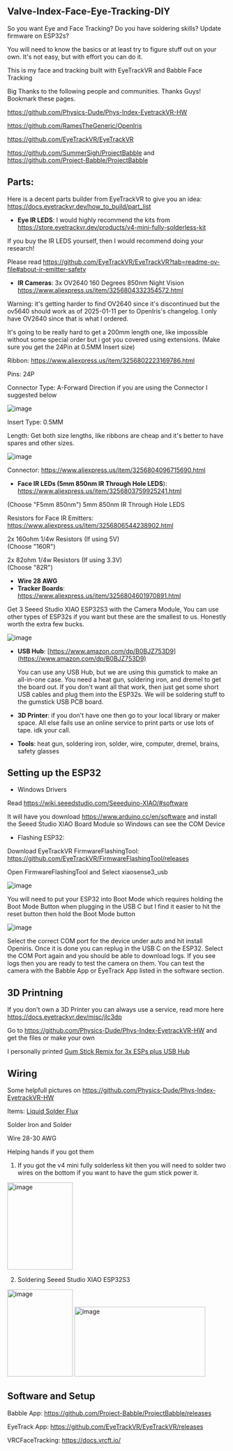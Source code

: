 ## Valve-Index-Face-Eye-Tracking-DIY

So you want Eye and Face Tracking? Do you have soldering skills? Update firmware on ESP32s?

You will need to know the basics or at least try to figure stuff out on your own. It's not easy, but with effort you can do it.

This is my face and tracking built with EyeTrackVR and Babble Face Tracking

Big Thanks to the following people and communities. Thanks Guys! Bookmark these pages. 

https://github.com/Physics-Dude/Phys-Index-EyetrackVR-HW

https://github.com/RamesTheGeneric/OpenIris

https://github.com/EyeTrackVR/EyeTrackVR

https://github.com/SummerSigh/ProjectBabble and https://github.com/Project-Babble/ProjectBabble

## **Parts:**

Here is a decent parts builder from EyeTrackVR to give you an idea: https://docs.eyetrackvr.dev/how_to_build/part_list

*   **Eye IR LEDS**: I would highly recommend the kits from https://store.eyetrackvr.dev/products/v4-mini-fully-solderless-kit

If you buy the IR LEDS yourself, then I would recommend doing your research!

Please read https://github.com/EyeTrackVR/EyeTrackVR?tab=readme-ov-file#about-ir-emitter-safety

*   **IR Cameras**: 3x OV2640 160 Degrees 850nm Night Vision https://www.aliexpress.us/item/3256804332354572.html

Warning: it's getting harder to find OV2640 since it's discontinued but the ov5640 should work as of 2025-01-11 per to OpenIris's changelog. I only have OV2640 since that is what I ordered. 

It's going to be really hard to get a 200mm length one, like impossible without some special order but i got you covered using extensions. (Make sure you get the 24Pin at 0.5MM Insert size)

Ribbon: https://www.aliexpress.us/item/3256802223169786.html

Pins: 24P

Connector Type: A-Forward Direction if you are using the Connector I suggested below

![image](https://github.com/user-attachments/assets/59980211-8a0f-42b4-a15f-da6dbc2a162d)

Insert Type: 0.5MM

Length: Get both size lengths, like ribbons are cheap and it's better to have spares and other sizes.

![image](https://github.com/user-attachments/assets/486b60d0-4bf4-49a2-8df6-1d927cf5fe3f)

Connector: https://www.aliexpress.us/item/3256804096715690.html

*   **Face IR LEDs (5mm 850nm IR Through Hole LEDS**): https://www.aliexpress.us/item/3256803759925241.html

(Choose "F5mm 850nm") 5mm 850nm IR Through Hole LEDS

Resistors for Face IR Emitters: https://www.aliexpress.us/item/3256806544238902.html

2x 160ohm 1/4w Resistors (If using 5V)  
(Choose "160R")

2x 82ohm 1/4w Resistors (If using 3.3V)  
(Choose "82R")

*   **Wire 28 AWG**
*   **Tracker Boards**: https://www.aliexpress.us/item/3256804601970891.html

Get 3 Seeed Studio XIAO ESP32S3 with the Camera Module, You can use other types of ESP32s if you want but these are the smallest to us. Honestly worth the extra few bucks. 

![image](https://github.com/user-attachments/assets/cc51ce85-b8ad-46c3-86c3-22354182edf3)

*   **USB Hub**: [https://www.amazon.com/dp/B0BJZ753D9](https://www.amazon.com/dp/B0BJZ753D9)
    
    You can use any USB Hub, but we are using this gumstick to make an all-in-one case. You need a heat gun, soldering iron, and dremel to get the board out. If you don't want all that work, then just get some short USB cables and plug them into the ESP32s. We will be soldering stuff to the gumstick USB PCB board. 
    
*   **3D Printer**: if you don't have one then go to your local library or maker space. All else fails use an online service to print parts or use lots of tape. idk your call. 

*   **Tools**: heat gun, soldering iron, solder, wire, computer, dremel, brains, safety glasses

## **Setting up the ESP32**

* Windows Drivers

Read https://wiki.seeedstudio.com/Seeeduino-XIAO/#software

It will have you download https://www.arduino.cc/en/software and install the Seeed Studio XIAO Board Module so Windows can see the COM Device
  
* Flashing ESP32: 

Download EyeTrackVR FirmwareFlashingTool: https://github.com/EyeTrackVR/FirmwareFlashingTool/releases

Open FirmwareFlashingTool and Select xiaosense3_usb

![image](https://github.com/user-attachments/assets/fa3d08e8-0c1c-4b17-a6e7-801167122fad)

You will need to put your ESP32 into Boot Mode which requires holding the Boot Mode Button when plugging in the USB C but I find it easier to hit the reset button then hold the Boot Mode button

![image](https://github.com/user-attachments/assets/7a1142df-d631-4062-9e5b-9e890df5928b)

Select the correct COM port for the device under auto and hit install Openiris. Once it is done you can replug in the USB C on the ESP32. Select the COM Port again and you should be able to download logs. If you see logs then you are ready to test the camera on them. You can test the camera with the Babble App or EyeTrack App listed in the software section.

## **3D Printning**

If you don't own a 3D Printer you can always use a service, read more here https://docs.eyetrackvr.dev/misc/jlc3dp

Go to https://github.com/Physics-Dude/Phys-Index-EyetrackVR-HW and get the files or make your own 

I personally printed [Gum Stick Remix for 3x ESPs plus USB Hub](https://github.com/Physics-Dude/Phys-Index-EyetrackVR-HW/tree/main/Gum%20Stick%20Remix%20for%203x%20ESPs%20plus%20USB%20Hub/Origional%20GSR%20Design%20(Cheap%20USB%20Hub))



## **Wiring**

Some helpfull pictures on https://github.com/Physics-Dude/Phys-Index-EyetrackVR-HW

Items:
[Liquid Solder Flux](https://www.amazon.com/Liquid-Dropper-Soldering-Electrical-Electronics/dp/B0CN29BZKV)

Solder Iron and Solder

Wire 28-30 AWG

Helping hands if you got them

1. If you got the v4 mini fully solderless kit then you will need to solder two wires on the bottom if you want to have the gum stick power it.  

<img width="150" height="200" alt="image" src="https://github.com/user-attachments/assets/a263fed1-e6d2-4ea0-9851-14317ab69972" />

2. Soldering Seeed Studio XIAO ESP32S3

<img width="150" height="200" alt="image" src="https://github.com/user-attachments/assets/4e703e23-4c0b-4fe3-8b07-22f8c19a6f43" />
   
<img width="300" height="160" alt="image" src="https://github.com/user-attachments/assets/13b694e0-bc90-4bea-b6e6-ead6c737fb2f" />


## **Software and Setup**

Babble App: https://github.com/Project-Babble/ProjectBabble/releases

EyeTrack App: https://github.com/EyeTrackVR/EyeTrackVR/releases

VRCFaceTracking: https://docs.vrcft.io/







